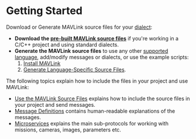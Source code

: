 # Getting Started

Download or Generate MAVLink source files for your [dialect](../messages/README.md#dialects):

- **Download the [pre-built MAVLink source files](../README.md#prebuilt_libraries)** if you're working in a C/C++ project and using standard dialects.
- **Generate the MAVLink source files** to use any other [supported language](../README.md#supported_languages), add/modify messages or dialects, or use the example scripts: 
    1. [Install MAVLink](../getting_started/installation.md)
    2. [Generate Language-Specific Source Files](../getting_started/generate_libraries.md).

The following topics explain how to include the files in your project and use MAVLink:

- [Use the MAVLink Source Files](../getting_started/use_libraries.md) explains how to include the source files in your project and send messages.
- [Message Definitions](../messages/README.md) contains human-readable explanations of the messages.
- [Microservices](../services/README.md) explains the main sub-protocols for working with missions, cameras, images, parameters etc.